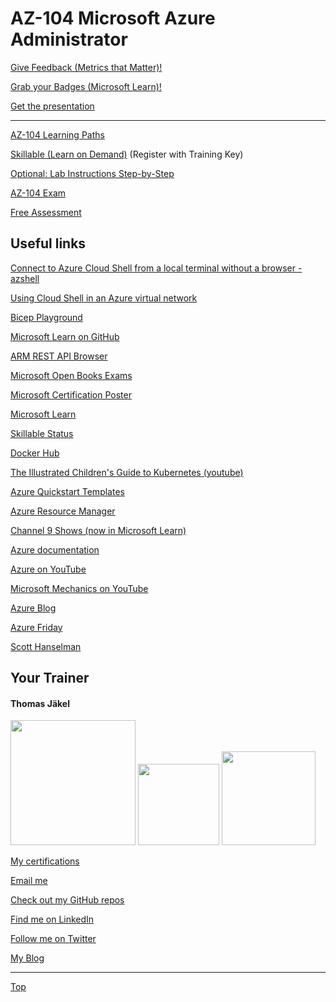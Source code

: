 # AZ-104 Microsoft Azure Administrator

[Give Feedback (Metrics that Matter)!](https://www.metricsthatmatter.com/url/u.aspx?DFEF82C6C201549644)

[Grab your Badges (Microsoft Learn)!](https://learn.microsoft.com/users/me/achievements?redeem=GN3L6P&WT.mc_id=ilt_partner_webpage_wwl&ocid=5189688)

[Get the presentation](pdf)

---

[AZ-104 Learning Paths ](https://learn.microsoft.com/en-us/users/msftofficialcurriculum-4292/collections/xe42fkkpzr6roe)

[Skillable (Learn on Demand)](https://brainymotion.learnondemand.net) (Register with Training Key)

[Optional: Lab Instructions Step-by-Step](https://microsoftlearning.github.io/AZ-104-MicrosoftAzureAdministrator/)

[AZ-104 Exam](https://docs.microsoft.com/en-us/learn/certifications/exams/az-104)

[Free Assessment](https://learn.microsoft.com/certifications/exams/az-104/practice/assessment?assessment-type=practice&assessmentId=21)





## Useful links

[Connect to Azure Cloud Shell from a local terminal without a browser - azshell](https://github.com/yangl900/azshell)

[Using Cloud Shell in an Azure virtual network](https://learn.microsoft.com/en-us/azure/cloud-shell/private-vnet)

[Bicep Playground](https://aka.ms/bicepdemo)

[Microsoft Learn on GitHub](https://github.com/MicrosoftLearning)

[ARM REST API Browser](https://learn.microsoft.com/en-us/rest/api/?view=Azure)

[Microsoft Open Books Exams](https://techcommunity.microsoft.com/t5/microsoft-learn-blog/introducing-a-new-resource-for-all-role-based-microsoft/bc-p/3916091)

[Microsoft Certification Poster](https://aka.ms/traincertposter)

[Microsoft Learn](https://docs.microsoft.com/en-us/learn/)

[Skillable Status](https://status.skillable.com/)

[Docker Hub](https://hub.docker.com/)

[The Illustrated Children's Guide to Kubernetes (youtube)](https://www.youtube.com/watch?v=4ht22ReBjno)

[Azure Quickstart Templates](https://learn.microsoft.com/en-us/samples/browse/?expanded=azure&products=azure-resource-manager)

[Azure Resource Manager](https://learn.microsoft.com/en-us/azure/azure-resource-manager/management/overview)

[Channel 9 Shows (now in Microsoft Learn)](https://docs.microsoft.com/en-us/shows/browse)

[Azure documentation](https://docs.microsoft.com/en-us/azure/)

[Azure on YouTube](https://www.youtube.com/c/MicrosoftAzure)

[Microsoft Mechanics on YouTube](https://www.youtube.com/c/MicrosoftMechanicsSeries)

[Azure Blog](https://azure.microsoft.com/en-us/blog/)

[Azure Friday](https://docs.microsoft.com/en-us/shows/azure-friday/)

[Scott Hanselman](https://www.hanselman.com/)


##  Your Trainer
#### Thomas Jäkel

<img src="https://download69118.blob.core.windows.net/anon/Profilbild.jpg" width="200"/>
<a href="https://www.credly.com/badges/c1fe9e82-60d2-4268-8204-3709479a2bf9/public_url"><img src="https://download69118.blob.core.windows.net/anon/microsoft-certified-trainer-2023-2024.png" width="130"/></a>
<a href="https://www.credly.com/badges/fc4737d8-923a-4d37-8f1a-497c08a7c1ff/public_url"><img src="https://download69118.blob.core.windows.net/anon/AAI-badge.png" width="150"/></a>

[My certifications](https://www.credly.com/users/thomas-jakel)

[Email me](mailto:thomas.jaekel@brainymotion.de?subject=AZ-104)

[Check out my GitHub repos](https://github.com/www42)

[Find me on LinkedIn](https://linkedin.com/in/tjkkll)

[Follow me on Twitter](https://twitter.com/tjkkll)

[My Blog](https://blog.az.training)

---

[Top](#az-104-microsoft-azure-administrator)